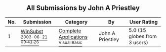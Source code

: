 ﻿<div align="center">

## All Submissions by John A Priestley

</div>

No.  | Submission | Category | By   | User Rating
---- | ---------- | -------- | ---- | -----------
1 | [WinSubst<br /><sup>2003-06-21 09:41:26</sup>](https://github.com/Planet-Source-Code/john-a-priestley-winsubst__1-46338) | [Complete Applications<br /><sup>Visual Basic</sup>](../ByCategory/complete-applications__1-27.md) | John A Priestley | 5.0 (15 globes from 3 users)
